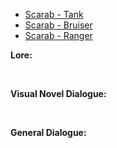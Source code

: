 - [Scarab - Tank](/pawnsDesigned/Scarab/ScarabTank/)
- [Scarab - Bruiser](/pawnsDesigned/Scarab/ScarabBruiser/)
- [Scarab - Ranger](/pawnsDesigned/Scarab/ScarabRanger/)

**Lore:**

<br>

**Visual Novel Dialogue:**

<br>

**General Dialogue:**

<br>

